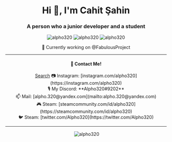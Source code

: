 <h1 align="center">Hi 👋, I'm Cahit Şahin</h1>
<h3 align="center">A person who a junior developer and a student</h3>

<p align="center"> 
  <img src="https://komarev.com/ghpvc/?username=alpho320" alt="alpho320" />
  <img src="https://img.shields.io/github/followers/Alpho320" alt="alpho320" />
  <img src="https://img.shields.io/badge/favourite%20language-java-blue" alt="alpho320" />
</p>

<p align="center">
🔭 Currently working on @FabulousProject
</p>

<hr>

<h4 align="center">💬 Contact Me!</h4>

<p align="center"> 
  <a href="http//www.google.com" style="text-align:center">Search</a>
  📷&nbsp;Instagram: [instagram.com/alpho320](https://instagram.com/alpho320)<br>
  🎙&nbsp;My Discord: **Alpho320#9202**<br>
  📫&nbsp;Mail: [alpho.320@yandex.com](mailto:alpho.320@yandex.com)<br>
  🎮&nbsp;Steam: [steamcommunity.com/id/alpho320](https://steamcommunity.com/id/alpho320)<br>
  🐦&nbsp;Steam: [twitter.com/Alpho320](https://twitter.com/Alpho320)<br>
</p>

<hr>

<p align="center">&nbsp;<img align="center" src="https://github-readme-stats.vercel.app/api?username=Alpho320&show_icons=true" alt="alpho320"/></p>
